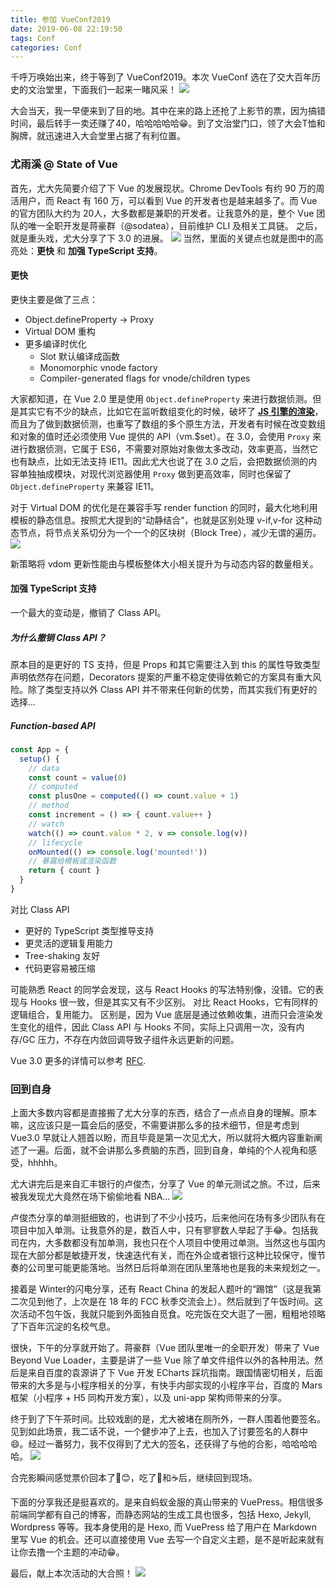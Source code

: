 ```yaml
---
title: 参加 VueConf2019
date: 2019-06-08 22:19:50
tags: Conf
categories: Conf
---
```

千呼万唤始出来，终于等到了 VueConf2019。本次 VueConf 选在了交大百年历史的文治堂里，下面我们一起来一睹风采！
![](https://i.loli.net/2019/06/09/5cfc73dcdf2e255399.jpeg)

<!--more-->
大会当天，我一早便来到了目的地。其中在来的路上还抢了上影节的票，因为搞错时间，最后转手一卖还赚了40，哈哈哈哈哈😁。到了文治堂门口，领了大会T恤和胸牌，就迅速进入大会堂里占据了有利位置。

### 尤雨溪 @ State of Vue
首先，尤大先简要介绍了下 Vue 的发展现状。Chrome DevTools 有约 90 万的周活用户，而 React 有 160 万，可以看到 Vue 的开发者也是越来越多了。而 Vue 的官方团队大约为 20人，大多数都是兼职的开发者。让我意外的是，整个 Vue 团队的唯一全职开发是蒋豪群（@sodatea），目前维护 CLI 及相关工具链。
之后，就是重头戏，尤大分享了下 3.0 的进展。
![](https://i.loli.net/2019/06/09/5cfc7ded226b945950.jpeg)
当然，里面的关键点也就是图中的高亮处：**更快** 和 **加强 TypeScript 支持**。

#### 更快
更快主要是做了三点：
- Object.defineProperty -> Proxy
- Virtual DOM 重构
- 更多编译时优化
    - Slot 默认编译成函数
    - Monomorphic vnode factory
    - Compiler-generated flags for vnode/children types

大家都知道，在 Vue 2.0 里是使用 `Object.defineProperty` 来进行数据侦测。但是其实它有不少的缺点，比如它在监听数组变化的时候，破坏了 **[JS 引擎的渲染](https://github.com/dt-fe/weekly/blob/master/62.%E7%B2%BE%E8%AF%BB%E3%80%8AJS%20%E5%BC%95%E6%93%8E%E5%9F%BA%E7%A1%80%E4%B9%8B%20Shapes%20and%20Inline%20Caches%E3%80%8B.md)**，而且为了做到数据侦测，也重写了数组的多个原生方法，开发者有时候在改变数组和对象的值时还必须使用 Vue 提供的 API（vm.$set）。在 3.0，会使用 `Proxy` 来进行数据侦测，它属于 ES6，不需要对原始对象做太多改动，效率更高，当然它也有缺点，比如无法支持 IE11。因此尤大也说了在 3.0 之后，会把数据侦测的内容单独抽成模块，对现代浏览器使用 `Proxy` 做到更高效率，同时也保留了 `Object.defineProperty` 来兼容 IE11。

对于 Virtual DOM 的优化是在兼容手写 render function 的同时，最大化地利用模板的静态信息。按照尤大提到的“动静结合”，也就是区别处理 v-if,v-for 这种动态节点，将节点关系切分为一个一个的区块树（Block Tree），减少无谓的遍历。
![](https://i.loli.net/2019/06/09/5cfc9785872df20068.jpeg)

新策略将 vdom 更新性能由与模板整体大小相关提升为与动态内容的数量相关。

#### 加强 TypeScript 支持
一个最大的变动是，撤销了 Class API。

##### 为什么撤销 Class API？

原本目的是更好的 TS 支持，但是 Props 和其它需要注入到 this 的属性导致类型声明依然存在问题，Decorators 提案的严重不稳定使得依赖它的方案具有重大风险。除了类型支持以外 Class API 并不带来任何新的优势，而其实我们有更好的选择...

##### Function-based API
```js
const App = {
  setup() {
    // data
    const count = value(0)
    // computed
    const plusOne = computed(() => count.value + 1)
    // method
    const increment = () => { count.value++ }
    // watch
    watch(() => count.value * 2, v => console.log(v))
    // lifecycle
    onMounted(() => console.log('mounted!'))
    // 暴露给模板或渲染函数
    return { count }
  }
}
```

对比 Class API
- 更好的 TypeScript 类型推导支持
- 更灵活的逻辑复用能力
- Tree-shaking 友好
- 代码更容易被压缩

可能熟悉 React 的同学会发现，这与 React Hooks 的写法特别像，没错。它的表现与 Hooks 很一致，但是其实又有不少区别。
对比 React Hooks，它有同样的逻辑组合，复用能力。
区别是，因为 Vue 底层是通过依赖收集，进而只会渲染发生变化的组件，因此 Class API 与 Hooks 不同，实际上只调用一次，没有内存/GC 压力，不存在内敛回调导致子组件永远更新的问题。

Vue 3.0 更多的详情可以参考 [RFC](https://github.com/vuejs/rfcs).

### 回到自身
上面大多数内容都是直接搬了尤大分享的东西，结合了一点点自身的理解。原本嘛，这应该只是一篇会后的感受，不需要讲那么多的技术细节，但是考虑到 Vue3.0 早就让人翘首以盼，而且毕竟是第一次见尤大，所以就将大概内容重新阐述了一遍。后面，就不会讲那么多费脑的东西，回到自身，单纯的个人视角和感受，hhhhh。

尤大讲完后是来自汇丰银行的卢俊杰，分享了 Vue 的单元测试之旅。不过，后来被我发现尤大竟然在场下偷偷地看 NBA...
![](https://i.loli.net/2019/06/09/5cfca2937dcbd47323.jpeg)

卢俊杰分享的单测挺细致的，也讲到了不少小技巧，后来他问在场有多少团队有在项目中加入单测。让我意外的是，数百人中，只有寥寥数人举起了手😂。包括我司在内，大多数都没有加单测，我也只在个人项目中使用过单测。当然这也与国内现在大部分都是敏捷开发，快速迭代有关，而在外企或者银行这种比较保守，慢节奏的公司里可能更能落地。当然日后将单测在团队里落地也是我的未来规划之一。

接着是 Winter的闪电分享，还有 React China 的发起人题叶的“踢馆”（这是我第二次见到他了，上次是在 18 年的 FCC 秋季交流会上）。然后就到了午饭时间。这次活动不包午饭，我就只能到外面独自觅食。吃完饭在交大逛了一圈，粗粗地领略了下百年沉淀的名校气息。

很快，下午的分享就开始了。蒋豪群（Vue 团队里唯一的全职开发）带来了 Vue Beyond Vue Loader，主要是讲了一些 Vue 除了单文件组件以外的各种用法。然后是来自百度的袁源讲了下 Vue 开发 ECharts 踩坑指南。跟国情密切相关，后面带来的大多是与小程序相关的分享，有快手内部实现的小程序平台，百度的 Mars 框架（小程序 + H5 同构开发方案），以及 uni-app 架构师带来的分享。

终于到了下午茶时间。比较戏剧的是，尤大被堵在厕所外，一群人围着他要签名。见到如此场景，我二话不说，一个健步冲了上去，也加入了讨要签名的人群中😄。经过一番努力，我不仅得到了尤大的签名，还获得了与他的合影，哈哈哈哈哈。
![](https://i.loli.net/2019/06/09/5cfcac330356226964.jpeg)

合完影瞬间感觉票价回本了😊，吃了🍞和☕️后，继续回到现场。

下面的分享我还是挺喜欢的。是来自蚂蚁金服的真山带来的 VuePress。相信很多前端同学都有自己的博客，而静态网站的生成工具也很多，包括 Hexo, Jekyll, Wordpress 等等。我本身使用的是 Hexo, 而 VuePress 给了用户在 Markdown 里写 Vue 的机会。还可以直接使用 Vue 去写一个自定义主题，是不是听起来就有让你去撸一个主题的冲动😁。

最后，献上本次活动的大合照！
![](https://i.loli.net/2019/06/09/5cfcb19eb5e0c64334.jpeg)